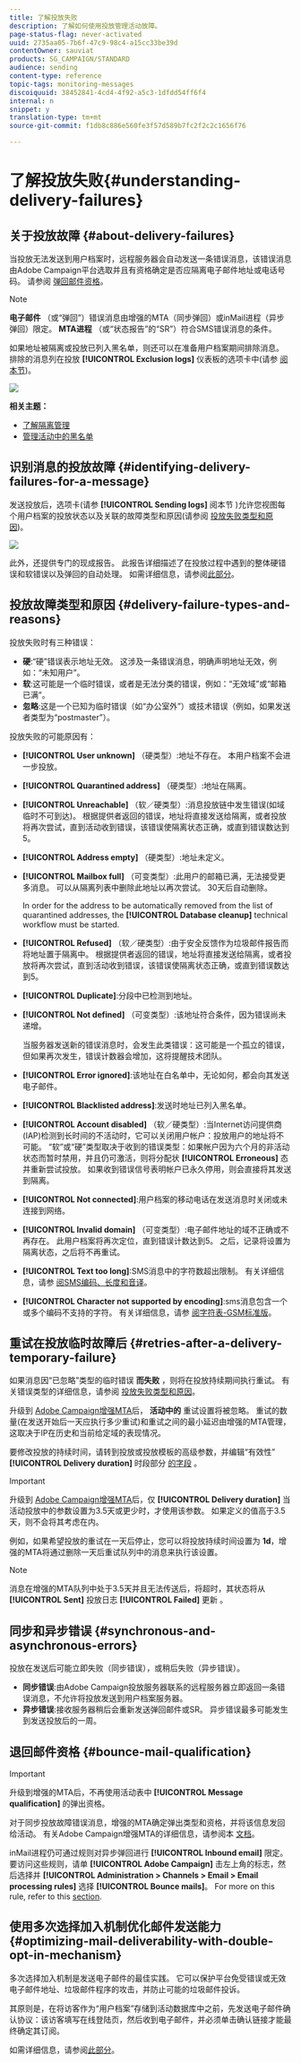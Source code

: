 ```yaml
---
title: 了解投放失败
description: 了解如何使用投放管理活动故障。
page-status-flag: never-activated
uuid: 2735aa05-7b6f-47c9-98c4-a15cc33be39d
contentOwner: sauviat
products: SG_CAMPAIGN/STANDARD
audience: sending
content-type: reference
topic-tags: monitoring-messages
discoiquuid: 38452841-4cd4-4f92-a5c3-1dfdd54ff6f4
internal: n
snippet: y
translation-type: tm+mt
source-git-commit: f1db8c886e560fe3f57d589b7fc2f2c2c1656f76

---
```



# 了解投放失败{#understanding-delivery-failures}

## 关于投放故障 {#about-delivery-failures}

当投放无法发送到用户档案时，远程服务器会自动发送一条错误消息，该错误消息由Adobe Campaign平台选取并且有资格确定是否应隔离电子邮件地址或电话号码。 请参阅 [弹回邮件资格](#bounce-mail-qualification)。

>[!NOTE]
>
>**电子邮件** （或“弹回”）错误消息由增强的MTA（同步弹回）或inMail进程（异步弹回）限定。 **MTA进程** （或“状态报告”的“SR”）符合SMS错误消息的条件。

如果地址被隔离或投放已列入黑名单，则还可以在准备用户档案期间排除消息。 排除的消息列在投放 **[!UICONTROL Exclusion logs]** 仪表板的选项卡中(请参 [阅本节](../../sending/using/monitoring-a-delivery.md#exclusion-logs))。

![](assets/exclusion_logs.png)

**相关主题：**

* [了解隔离管理](../../sending/using/understanding-quarantine-management.md)
* [管理活动中的黑名单](../../audiences/using/about-opt-in-and-opt-out-in-campaign.md)

## 识别消息的投放故障 {#identifying-delivery-failures-for-a-message}

发送投放后，选项卡(请参 **[!UICONTROL Sending logs]** 阅本节 [](../../sending/using/monitoring-a-delivery.md#sending-logs))允许您视图每个用户档案的投放状态以及关联的故障类型和原因(请参阅 [投放失败类型和原因](#delivery-failure-types-and-reasons))。

![](assets/sending_logs.png)

此外，还提供专门的现成报告。 此报告详细描述了在投放过程中遇到的整体硬错误和软错误以及弹回的自动处理。 如需详细信息，请参阅[此部分](../../reporting/using/bounce-summary.md)。

## 投放故障类型和原因 {#delivery-failure-types-and-reasons}

投放失败时有三种错误：

* **硬**:“硬”错误表示地址无效。 这涉及一条错误消息，明确声明地址无效，例如：“未知用户”。
* **软**:这可能是一个临时错误，或者是无法分类的错误，例如：“无效域”或“邮箱已满”。
* **忽略**:这是一个已知为临时错误（如“办公室外”）或技术错误（例如，如果发送者类型为“postmaster”）。

投放失败的可能原因有：

* **[!UICONTROL User unknown]** （硬类型）:地址不存在。 本用户档案不会进一步投放。
* **[!UICONTROL Quarantined address]** （硬类型）:地址在隔离。
* **[!UICONTROL Unreachable]** （软／硬类型）:消息投放链中发生错误(如域临时不可到达)。 根据提供者返回的错误，地址将直接发送给隔离，或者投放将再次尝试，直到活动收到错误，该错误使隔离状态正确，或直到错误数达到5。
* **[!UICONTROL Address empty]** （硬类型）:地址未定义。
* **[!UICONTROL Mailbox full]** （可变类型）:此用户的邮箱已满，无法接受更多消息。 可以从隔离列表中删除此地址以再次尝试。 30天后自动删除。

   In order for the address to be automatically removed from the list of quarantined addresses, the **[!UICONTROL Database cleanup]** technical workflow must be started.

* **[!UICONTROL Refused]** （软／硬类型）:由于安全反馈作为垃圾邮件报告而将地址置于隔离中。 根据提供者返回的错误，地址将直接发送给隔离，或者投放将再次尝试，直到活动收到错误，该错误使隔离状态正确，或直到错误数达到5。
* **[!UICONTROL Duplicate]**:分段中已检测到地址。
* **[!UICONTROL Not defined]** （可变类型）:该地址符合条件，因为错误尚未递增。

   当服务器发送新的错误消息时，会发生此类错误：这可能是一个孤立的错误，但如果再次发生，错误计数器会增加，这将提醒技术团队。

* **[!UICONTROL Error ignored]**:该地址在白名单中，无论如何，都会向其发送电子邮件。
* **[!UICONTROL Blacklisted address]**:发送时地址已列入黑名单。
* **[!UICONTROL Account disabled]** （软／硬类型）:当Internet访问提供商(IAP)检测到长时间的不活动时，它可以关闭用户帐户：投放用户的地址将不可能。 “软”或“硬”类型取决于收到的错误类型：如果帐户因为六个月的非活动状态而暂时禁用，并且仍可激活，则将分配状 **[!UICONTROL Erroneous]** 态并重新尝试投放。 如果收到错误信号表明帐户已永久停用，则会直接将其发送到隔离。
* **[!UICONTROL Not connected]**:用户档案的移动电话在发送消息时关闭或未连接到网络。
* **[!UICONTROL Invalid domain]** （可变类型）:电子邮件地址的域不正确或不再存在。 此用户档案将再次定位，直到错误计数达到5。 之后，记录将设置为隔离状态，之后将不再重试。
* **[!UICONTROL Text too long]**:SMS消息中的字符数超出限制。 有关详细信息，请参 [阅SMS编码、长度和音译](../../administration/using/configuring-sms-channel.md#sms-encoding--length-and-transliteration)。
* **[!UICONTROL Character not supported by encoding]**:sms消息包含一个或多个编码不支持的字符。 有关详细信息，请参 [阅字符表-GSM标准版](../../administration/using/configuring-sms-channel.md#table-of-characters---gsm-standard)。

## 重试在投放临时故障后 {#retries-after-a-delivery-temporary-failure}

如果消息因“已忽略”类型的临时错误 **而失败** ，则将在投放持续期间执行重试。 有关错误类型的详细信息，请参阅 [投放失败类型和原因](#delivery-failure-types-and-reasons)。

升级到 [Adobe Campaign增强MTA](https://helpx.adobe.com/campaign/kb/campaign-enhanced-mta.html)后， **活动中的** 重试设置将被忽略。 重试的数量(在发送开始后一天应执行多少重试)和重试之间的最小延迟由增强的MTA管理，这取决于IP在历史和当前给定域的表现情况。

要修改投放的持续时间，请转到投放或投放模板的高级参数，并编辑“有效性” **[!UICONTROL Delivery duration]** 时段部分 [的字段](../../administration/using/configuring-email-channel.md#validity-period-parameters) 。

>[!IMPORTANT]
>
>升级到 [Adobe Campaign增强MTA](https://helpx.adobe.com/campaign/kb/campaign-enhanced-mta.html)后，仅 **[!UICONTROL Delivery duration]** 当活动投放中的参数设置为3.5天或更少时，才使用该参数。 如果定义的值高于3.5天，则不会将其考虑在内。

例如，如果希望投放的重试在一天后停止，您可以将投放持续时间设置为 **1d**，增强的MTA将通过删除一天后重试队列中的消息来执行该设置。

>[!NOTE]
>
>消息在增强的MTA队列中处于3.5天并且无法传送后，将超时，其状态将从 **[!UICONTROL Sent]** 投放日志 **[!UICONTROL Failed]** 更新 [](../../sending/using/monitoring-a-delivery.md#delivery-logs)。

<!--The default configuration allows five retries at one-hour intervals, followed by one retry per day for four days. The number of retries can be changed globally (contact your Adobe technical administrator) or for each delivery or delivery template (see [this section](../../administration/using/configuring-email-channel.md#sending-parameters)).-->

## 同步和异步错误 {#synchronous-and-asynchronous-errors}

投放在发送后可能立即失败（同步错误），或稍后失败（异步错误）。

* **同步错误**:由Adobe Campaign投放服务器联系的远程服务器立即返回一条错误消息，不允许将投放发送到用户档案服务器。
* **异步错误**:接收服务器稍后会重新发送弹回邮件或SR。 异步错误最多可能发生到发送投放后的一周。

## 退回邮件资格 {#bounce-mail-qualification}

<!--Delivery failure error messages (or "SMTP bounce responses") are picked up by the Adobe Campaign platform and then processed and qualified as **Hard**, **Soft**, or **Ignored** using the **[!UICONTROL Delivery log qualification]** database.

//Delivery failure error messages (or "bounces") are picked up by the Adobe Campaign platform and qualified by the inMail process to enrich the list of email management rules.(applies to asynchronous (out-of-band) bounces)

This list is available to administrators only and contains all the rules used by Adobe Campaign to qualify delivery failures.-->

>[!IMPORTANT]
>
>升级到增强的MTA后，不再使用活动表中 **[!UICONTROL Message qualification]** 的弹出资格。

对于同步投放故障错误消息，增强的MTA确定弹出类型和资格，并将该信息发回给活动。 有关Adobe Campaign增强MTA的详细信息，请参阅本 [文档](https://helpx.adobe.com/campaign/kb/campaign-enhanced-mta.html)。

inMail进程仍可通过规则对异步弹回进行 **[!UICONTROL Inbound email]** 限定。 要访问这些规则，请单 **[!UICONTROL Adobe Campaign]** 击左上角的标志，然后选择并 **[!UICONTROL Administration > Channels > Email > Email processing rules]** 选择 **[!UICONTROL Bounce mails]**。 For more on this rule, refer to this [section](../../administration/using/configuring-email-channel.md#email-processing-rules).

<!--Bounces can have the following qualification statuses:

* **[!UICONTROL To qualify]**: the bounce mail needs to be qualified. Qualification must be done by the Deliverability team to ensure that the platform deliverability functions correctly. As long as it is not qualified, the bounce mail is not used to enrich the list of email processing rules.
* **[!UICONTROL Keep]**: the bounce mail was qualified and will be used by the **Update for deliverability** workflow to be compared to existing email processing rules and enrich the list.
* **[!UICONTROL Ignore]**: the bounce mail was qualified but will not be used by the **Update for deliverability** workflow. So it will not be sent to the client instances.

To list the various bounces and their associated error types et reasons, click the **[!UICONTROL Adobe Campaign]** logo, in the top left, then select **[!UICONTROL Administration > Channels > Quarantines > Message qualification]**.

![](assets/qualification.png)-->

## 使用多次选择加入机制优化邮件发送能力 {#optimizing-mail-deliverability-with-double-opt-in-mechanism}

多次选择加入机制是发送电子邮件的最佳实践。 它可以保护平台免受错误或无效电子邮件地址、垃圾邮件程序的攻击，并防止可能的垃圾邮件投诉。

其原则是，在将访客作为“用户档案”存储到活动数据库中之前，先发送电子邮件确认协议：该访客填写在线登陆页，然后收到电子邮件，并必须单击确认链接才能最终确定其订阅。

如需详细信息，请参阅[此部分](../../channels/using/setting-up-a-double-opt-in-process.md)。
